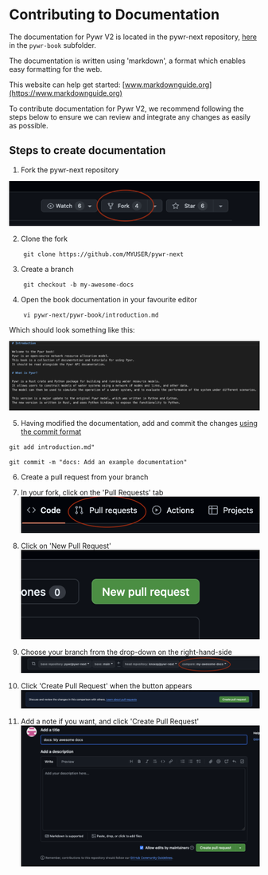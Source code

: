 # Contributing to Documentation

The documentation for Pywr V2 is located in the pywr-next repository, [here](https://github.com/pywr/pywr-next) in the `pywr-book` subfolder.

The documentation is written using 'markdown', a format which enables easy formatting for the web. 

This website can help get started: [www.markdownguide.org](https://www.markdownguide.org)

To contribute documentation for Pywr V2, we recommend following the steps below to ensure we can review and integrate any changes as easily as possible.

## Steps to create documentation

1. Fork the pywr-next repository

![Fork the repository](./images/making_documentation/fork.png "Fork")

2. Clone the fork

``` <bash>
    git clone https://github.com/MYUSER/pywr-next
```

3. Create a branch

``` <bash>
    git checkout -b my-awesome-docs
```

4. Open the book documentation in your favourite editor

``` <bash>
    vi pywr-next/pywr-book/introduction.md
```

Which should look something like this:

![An example docs file](./images/making_documentation/docs_example.png "Docs example")

5. Having modified the documentation, add and commit the changes <ins>using the commit format<ins>

```<bash>
git add introduction.md"
```

```<bash>
git commit -m "docs: Add an example documentation"
```

6. Create a pull request from your branch 
  1. In your fork, click on the 'Pull Requests' tab
    ![Pull request](./images/making_documentation/pr1.png "Pull Request")

  2. Click on 'New Pull Request'
    ![Pull request](./images/making_documentation/pr2.png "Pull Request")

  3. Choose your branch from the drop-down on the right-hand-side
    ![Pull request](./images/making_documentation/pr3.png "Pull Request")

  4. Click 'Create Pull Request' when the button appears 
    ![Pull request](./images/making_documentation/pr4.png "Pull Request")

  5. Add a note if you want, and click 'Create Pull Request'
    ![Pull request](./images/making_documentation/pr5.png "Pull Request")

